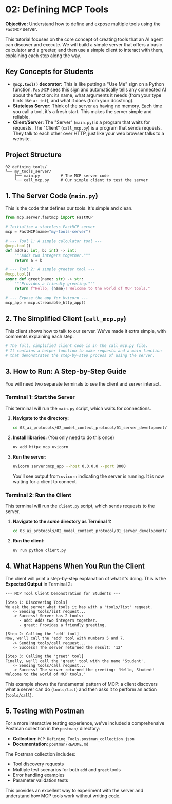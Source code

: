 # 02: Defining MCP Tools

**Objective:** Understand how to define and expose multiple tools using the `FastMCP` server.

This tutorial focuses on the core concept of creating tools that an AI agent can discover and execute. We will build a simple server that offers a basic calculator and a greeter, and then use a simple client to interact with them, explaining each step along the way.

## Key Concepts for Students

- **`@mcp.tool()` decorator:** This is like putting a "Use Me" sign on a Python function. `FastMCP` sees this sign and automatically tells any connected AI about the function: its name, what arguments it needs (from your type hints like `a: int`), and what it does (from your docstring).
- **Stateless Server:** Think of the server as having no memory. Each time you call a tool, it's a fresh start. This makes the server simple and reliable.
- **Client/Server:** The "Server" (`main.py`) is a program that waits for requests. The "Client" (`call_mcp.py`) is a program that sends requests. They talk to each other over HTTP, just like your web browser talks to a website.

## Project Structure

```
02_defining_tools/
└── my_tools_server/
    ├── main.py         # The MCP server code
    └── call_mcp.py     # Our simple client to test the server
```

## 1. The Server Code (`main.py`)

This is the code that defines our tools. It's simple and clean.

```python
from mcp.server.fastmcp import FastMCP

# Initialize a stateless FastMCP server
mcp = FastMCP(name="my-tools-server")

# --- Tool 1: A simple calculator tool ---
@mcp.tool()
def add(a: int, b: int) -> int:
    """Adds two integers together."""
    return a + b

# --- Tool 2: A simple greeter tool ---
@mcp.tool()
async def greet(name: str) -> str:
    """Provides a friendly greeting."""
    return f"Hello, {name}! Welcome to the world of MCP tools."

# --- Expose the app for Uvicorn ---
mcp_app = mcp.streamable_http_app()
```

## 2. The Simplified Client (`call_mcp.py`)

This client shows how to talk to our server. We've made it extra simple, with comments explaining each step.

```python
# The full, simplified client code is in the call_mcp.py file.
# It contains a helper function to make requests and a main function
# that demonstrates the step-by-step process of using the server.
```

## 3. How to Run: A Step-by-Step Guide

You will need two separate terminals to see the client and server interact.

### **Terminal 1: Start the Server**

This terminal will run the `main.py` script, which waits for connections.

1.  **Navigate to the directory:**
    ```bash
    cd 03_ai_protocols/02_model_context_protocol/01_server_development/02_defining_tools/my_tools_server
    ```
2.  **Install libraries:** (You only need to do this once)
    ```bash
    uv add httpx mcp uvicorn
    ```
3.  **Run the server:**
    ```bash
    uvicorn server:mcp_app --host 0.0.0.0 --port 8000
    ```

    You'll see output from `uvicorn` indicating the server is running. It is now waiting for a client to connect.

### **Terminal 2: Run the Client**

This terminal will run the `client.py` script, which sends requests to the server.

1.  **Navigate to the *same* directory as Terminal 1:**
    ```bash
    cd 03_ai_protocols/02_model_context_protocol/01_server_development/02_defining_tools/my_tools_server
    ```
2.  **Run the client:**
    ```bash
    uv run python client.py
    ```

## 4. What Happens When You Run the Client

The client will print a step-by-step explanation of what it's doing. This is the **Expected Output** in Terminal 2:

```
--- MCP Tool Client Demonstration for Students ---

[Step 1: Discovering Tools]
We ask the server what tools it has with a 'tools/list' request.
   -> Sending tools/list request...
   -> Success! Server has 2 tools:
      - add: Adds two integers together.
      - greet: Provides a friendly greeting.

[Step 2: Calling the 'add' tool]
Now, we'll call the 'add' tool with numbers 5 and 7.
   -> Sending tools/call request...
   -> Success! The server returned the result: '12'

[Step 3: Calling the 'greet' tool]
Finally, we'll call the 'greet' tool with the name 'Student'.
   -> Sending tools/call request...
   -> Success! The server returned the greeting: 'Hello, Student! Welcome to the world of MCP tools.'
```

This example shows the fundamental pattern of MCP: a client discovers what a server can do (`tools/list`) and then asks it to perform an action (`tools/call`).

## 5. Testing with Postman

For a more interactive testing experience, we've included a comprehensive Postman collection in the `postman/` directory:

- **Collection**: `MCP_Defining_Tools.postman_collection.json`
- **Documentation**: `postman/README.md`

The Postman collection includes:
- Tool discovery requests
- Multiple test scenarios for both `add` and `greet` tools
- Error handling examples
- Parameter validation tests

This provides an excellent way to experiment with the server and understand how MCP tools work without writing code.